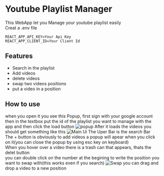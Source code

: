 # Youtube Playlist Manager
This WebApp let you Manage your youtube playlist easily<br>
Creat a .env file
<pre><code>REACT_APP_API_KEY=Your Api Key
REACT_APP_CLIENT_ID=Your Client Id</code></pre>
## Features
- Search in the playlist
- Add videos
- delete videos
- swap two videos positions
- put a video in a position
## How to use
when you open it you see this Popup, first sign with your google account then in the textbox put the id of the playlist you want to manage with the app and then click the load button
![popup](https://i.ibb.co/9G68YTT/Capture.png)
After it loads the videos you should get something like this
![Main Ui](https://i.ibb.co/9qkWHWb/Capture.png)
The Uper Bar is the search Bar<br>
The + button is obviously to add videos a popup will apear when you click on it(you can close the popup by using esc key on keyboard)<br>
When you hover over a video there is a trash can that appears, thats the delet button<br>
you can double click on the number at the begining to write the position you want to swap with(this works even if you search)
![Swap](https://i.ibb.co/r3Ng4XG/Capture.png)
you can drag and drop a video to a new position
